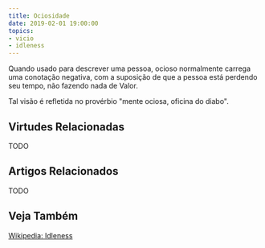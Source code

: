 ```yaml
---
title: Ociosidade
date: 2019-02-01 19:00:00
topics: 
- vicio
- idleness
---
```


Quando usado para descrever uma pessoa, ocioso normalmente carrega uma conotação negativa,
com a suposição de que a pessoa está perdendo seu tempo, não fazendo nada de
Valor. 

Tal visão é refletida no provérbio "mente ociosa, oficina do diabo".

## Virtudes Relacionadas
TODO

## Artigos Relacionados
TODO

## Veja Também
[Wikipedia: Idleness](https://en.wikipedia.org/wiki/Idleness)
